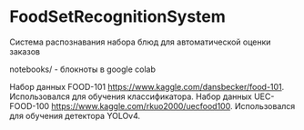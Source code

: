 # FoodSetRecognitionSystem
Система распознавания набора блюд для автоматической оценки заказов

notebooks/ - блокноты в google colab

Набор данных FOOD-101 https://www.kaggle.com/dansbecker/food-101. Использовался для обучения классификатора.
Набор данных UEC-FOOD-100 https://www.kaggle.com/rkuo2000/uecfood100. Использовался для обучения детектора YOLOv4.
